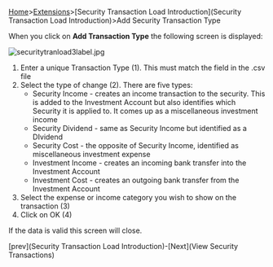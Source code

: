 [Home](https://bitbucket.org/mikerb/moneydance-2019/wiki/Home)>[Extensions](https://bitbucket.org/mikerb/moneydance-2019/wiki/Extensions)>[Security Transaction Load Introduction](Security Transaction Load Introduction)>Add Security Transaction Type

When you click on **Add Transaction Type** the following screen is displayed:

![securitytranload3label.jpg](https://bitbucket.org/repo/4oKeEz/images/3524130868-securitytranload3label.jpg)

1. Enter a unique Transaction Type (1).  This must match the field in the .csv file
2. Select the type of change (2).  There are five types:
   *  Security Income - creates an income transaction to the security.  This is added to the Investment Account but also identifies which Security it is applied to.  It comes up as a miscellaneous investment income
   *  Security Dividend - same as Security Income but identified as a DIvidend
   *  Security Cost - the opposite of Security Income, identified as miscellaneous investment expense
   *  Investment Income - creates an incoming bank transfer into the Investment Account
   *  Investment Cost - creates an outgoing bank transfer from the Investment Account
3. Select the expense or income category you wish to show on the transaction (3)
4. Click on OK (4)

If the data is valid this screen will close.

[prev](Security Transaction Load Introduction)-[Next](View Security Transactions)